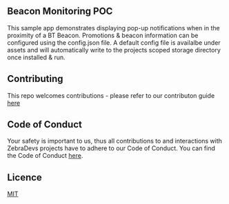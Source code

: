## Beacon Monitoring POC
This sample app demonstrates displaying pop-up notifications when in the proximity of a BT Beacon. Promotions & beacon information can be configured using the config.json file. A default config file is availalbe under assets and will automatically write to the projects scoped storage directory once installed & run.

## Contributing
This repo welcomes contributions - please refer to our contributon guide [here](CONTRIBUTING.MD)

## Code of Conduct
Your safety is important to us, thus all contributions to and interactions with ZebraDevs projects have to adhere to our Code of Conduct.
You can find the Code of Conduct [here](Code_of_Conduct.md).

## Licence
[MIT](LICENSE.txt)
